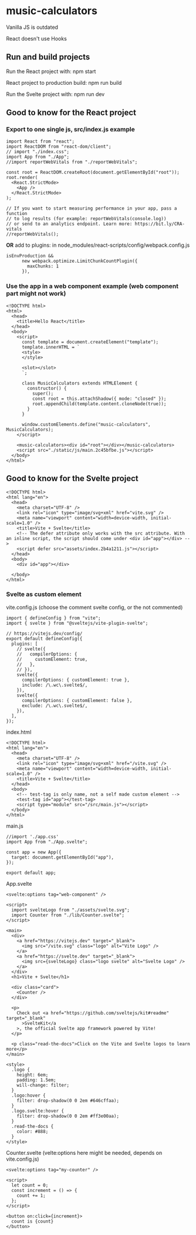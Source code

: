 # music-calculators

Vanilla JS is outdated

React doesn't use Hooks

## Run and build projects
Run the React project with: npm start

React project to production build: npm run build

Run the Svelte project with: npm run dev

## Good to know for the React project

### Export to one single js, src/index.js example

```
import React from "react";
import ReactDOM from "react-dom/client";
// import "./index.css";
import App from "./App";
//import reportWebVitals from "./reportWebVitals";

const root = ReactDOM.createRoot(document.getElementById("root"));
root.render(
  <React.StrictMode>
    <App />
  </React.StrictMode>
);

// If you want to start measuring performance in your app, pass a function
// to log results (for example: reportWebVitals(console.log))
// or send to an analytics endpoint. Learn more: https://bit.ly/CRA-vitals
//reportWebVitals();
```

**OR** add to plugins: in node_modules/react-scripts/config/webpack.config.js
```
isEnvProduction &&
      new webpack.optimize.LimitChunkCountPlugin({
        maxChunks: 1
      }),
```

### Use the app in a web component example (web component part might not work)

```
<!DOCTYPE html>
<html>
  <head>
    <title>Hello React</title>
  </head>
  <body>
    <script>
      const template = document.createElement("template");
      template.innerHTML = `
      <style>
      </style>

      <slot></slot>
      `;

      class MusicCalculators extends HTMLElement {
        constructor() {
          super();
          const root = this.attachShadow({ mode: "closed" });
          root.appendChild(template.content.cloneNode(true));
        }
      }

      window.customElements.define("music-calculators", MusicCalculators);
    </script>

    <music-calculators><div id="root"></div></music-calculators>
    <script src="./static/js/main.2c45bfbe.js"></script>
  </body>
</html>
```

## Good to know for the Svelte project

```
<!DOCTYPE html>
<html lang="en">
  <head>
    <meta charset="UTF-8" />
    <link rel="icon" type="image/svg+xml" href="vite.svg" />
    <meta name="viewport" content="width=device-width, initial-scale=1.0" />
    <title>Vite + Svelte</title>
    <!-- The defer attribute only works with the src attribute. With an inline script, the script should come under <div id="app"></div> -->
    <script defer src="assets/index.2b4a1211.js"></script>
  </head>
  <body>
    <div id="app"></div>
    
  </body>
</html>
```

### Svelte as custom element

vite.config.js (choose the comment svelte config, or the not commented)
```
import { defineConfig } from "vite";
import { svelte } from "@sveltejs/vite-plugin-svelte";

// https://vitejs.dev/config/
export default defineConfig({
  plugins: [
    // svelte({
    //   compilerOptions: {
    //     customElement: true,
    //   },
    // }),
    svelte({
      compilerOptions: { customElement: true },
      include: /\.wc\.svelte$/,
    }),
    svelte({
      compilerOptions: { customElement: false },
      exclude: /\.wc\.svelte$/,
    }),
  ],
});

```

index.html
```
<!DOCTYPE html>
<html lang="en">
  <head>
    <meta charset="UTF-8" />
    <link rel="icon" type="image/svg+xml" href="/vite.svg" />
    <meta name="viewport" content="width=device-width, initial-scale=1.0" />
    <title>Vite + Svelte</title>
  </head>
  <body>
    <!-- test-tag is only name, not a self made custom element -->
    <test-tag id="app"></test-tag>
    <script type="module" src="/src/main.js"></script>
  </body>
</html>
```

main.js
```
//import './app.css'
import App from "./App.svelte";

const app = new App({
  target: document.getElementById("app"),
});

export default app;
```

App.svelte
```
<svelte:options tag="web-component" />

<script>
  import svelteLogo from "./assets/svelte.svg";
  import Counter from "./lib/Counter.svelte";
</script>

<main>
  <div>
    <a href="https://vitejs.dev" target="_blank">
      <img src="/vite.svg" class="logo" alt="Vite Logo" />
    </a>
    <a href="https://svelte.dev" target="_blank">
      <img src={svelteLogo} class="logo svelte" alt="Svelte Logo" />
    </a>
  </div>
  <h1>Vite + Svelte</h1>

  <div class="card">
    <Counter />
  </div>

  <p>
    Check out <a href="https://github.com/sveltejs/kit#readme" target="_blank"
      >SvelteKit</a
    >, the official Svelte app framework powered by Vite!
  </p>

  <p class="read-the-docs">Click on the Vite and Svelte logos to learn more</p>
</main>

<style>
  .logo {
    height: 6em;
    padding: 1.5em;
    will-change: filter;
  }
  .logo:hover {
    filter: drop-shadow(0 0 2em #646cffaa);
  }
  .logo.svelte:hover {
    filter: drop-shadow(0 0 2em #ff3e00aa);
  }
  .read-the-docs {
    color: #888;
  }
</style>
```

Counter.svelte (velte:options here might be needed, depends on vite.config.js)
```
<svelte:options tag="my-counter" />

<script>
  let count = 0;
  const increment = () => {
    count += 1;
  };
</script>

<button on:click={increment}>
  count is {count}
</button>
```
